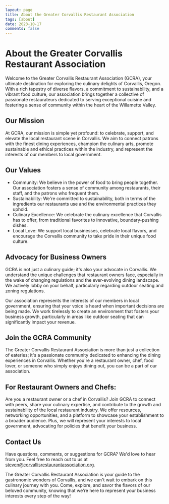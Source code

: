 ```yaml
---
layout: page
title: About the Greater Corvallis Restaurant Association
tags: [about]
date: 2023-10-17
comments: false
---
```


# About the Greater Corvallis Restaurant Association

Welcome to the Greater Corvallis Restaurant Association (GCRA), your ultimate destination for exploring the culinary delights of Corvallis, Oregon. With a rich tapestry of diverse flavors, a commitment to sustainability, and a vibrant food culture, our association brings together a collective of passionate restaurateurs dedicated to serving exceptional cuisine and fostering a sense of community within the heart of the Willamette Valley.

## Our Mission

At GCRA, our mission is simple yet profound: to celebrate, support, and elevate the local restaurant scene in Corvallis. We aim to connect patrons with the finest dining experiences, champion the culinary arts, promote sustainable and ethical practices within the industry, and represent the interests of our members to local government.

## Our Values

- Community: We believe in the power of food to bring people together. Our association fosters a sense of community among restaurants, their staff, and the patrons who frequent them.
- Sustainability: We're committed to sustainability, both in terms of the ingredients our restaurants use and the environmental practices they uphold.
- Culinary Excellence: We celebrate the culinary excellence that Corvallis has to offer, from traditional favorites to innovative, boundary-pushing dishes.
- Local Love: We support local businesses, celebrate local flavors, and encourage the Corvallis community to take pride in their unique food culture.

## Advocacy for Business Owners

GCRA is not just a culinary guide; it's also your advocate in Corvallis. We understand the unique challenges that restaurant owners face, especially in the wake of changing regulations and the ever-evolving dining landscape. We actively lobby on your behalf, particularly regarding outdoor seating and zoning regulations.

Our association represents the interests of our members in local government, ensuring that your voice is heard when important decisions are being made. We work tirelessly to create an environment that fosters your business growth, particularly in areas like outdoor seating that can significantly impact your revenue.

## Join the GCRA Community

The Greater Corvallis Restaurant Association is more than just a collection of eateries; it's a passionate community dedicated to enhancing the dining experiences in Corvallis. Whether you're a restaurant owner, chef, food lover, or someone who simply enjoys dining out, you can be a part of our association.

## For Restaurant Owners and Chefs:

Are you a restaurant owner or a chef in Corvallis? Join GCRA to connect with peers, share your culinary expertise, and contribute to the growth and sustainability of the local restaurant industry. We offer resources, networking opportunities, and a platform to showcase your establishment to a broader audience. Plus, we will represent your interests to local government, advocating for policies that benefit your business.


## Contact Us

Have questions, comments, or suggestions for GCRA? We'd love to hear from you. Feel free to reach out to us at steven@corvallisrestaurantassociation.org.

The Greater Corvallis Restaurant Association is your guide to the gastronomic wonders of Corvallis, and we can't wait to embark on this culinary journey with you. Come, explore, and savor the flavors of our beloved community, knowing that we're here to represent your business interests every step of the way!
